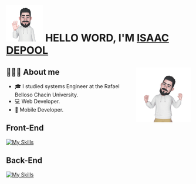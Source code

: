# <img src="./src/assets/avatar-hello.png"  width="100" height="100"> HELLO WORD, I'M [ISAAC DEPOOL](https://isaacdepool.github.io/isaacdepool/)

## 👨🏼‍💻 About me <img align='right' src="./src/assets/Avatar-animate.gif" height="150" width="150" alt="avatar">
- 🎓 I studied systems Engineer at the Rafael Belloso Chacin University.
- 💻 Web Developer.
- 📱 Mobile Developer.

## Front-End
[![My Skills](https://skillicons.dev/icons?i=html,css,js,ts,react,angular)](https://skillicons.dev)

## Back-End 
[![My Skills](https://skillicons.dev/icons?i=mysql,nodejs)](https://skillicons.dev)
